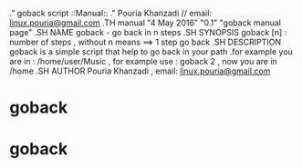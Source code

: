 .\" goback script ::Manual::
.\" Pouria Khanzadi // email:  linux.pouria@gmail.com
.TH manual "4 May 2016" "0.1" "goback manual page"
.SH NAME 
goback \- go back in n steps
.SH SYNOPSIS
goback [n] : number of steps , without n means ==> 1 step go back 
.SH DESCRIPTION
goback is a simple script that help to go back in your path .for example 
you are in : /home/user/Music , for example use : goback 2 , now you are in /home
.SH AUTHOR
Pouria Khanzadi , email:  linux.pouria@gmail.com
# goback
# goback
